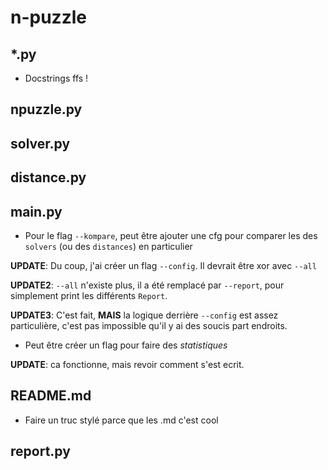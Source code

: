 # n-puzzle

## *.py

* Docstrings ffs !

## npuzzle.py

<!-- * Trouver une façon de vérifier l'égalité entre 2 Npuzzle. Une idée naive :

```python
class Npuzzle:
    def __init__(self, n: int, tiles: list[int]) -> None:
        # ...some checks...

        self.n = n
        self.tiles = tiles
    
    def __eq__(self, other: Npuzzle) -> bool:
        return self.tiles == other.tiles
```

Le problème sur cette implémentation c'est que `0` dans `self.titles` peut être n'importe ou. Il faut du coup, vérifier que tous les nombres dans `self.tiles` sont dans le bon ordre **sans compter les 0**.

**UPDATE**: pour le moment la solution est la suivante. Cependant elle n'a pas était encore testé.

**UPDATE2**: A cause de ma compréhension du sujet, la solution naive est *pour le moment* la bonne solution

```python
    def __eq__(self, other: Npuzzle) -> bool:
        a = self.tiles.copy()
        b = other.tiles.copy()
        a.remove(EMPTY_TILE)
        b.remove(EMPTY_TILE)

        return a == b
``` -->

<!-- * J'ai 4 fonctions type "utils" dans ce fichier :

```python
# npuzzle.py
def index_in_list(index: int, list: list[Any]) -> bool:
    return 0 <= index < len(list)


def coor_in_list(coor: tuple[int, int], shape: tuple[int, int]) -> bool:
    max_x, max_y = shape
    x, y = coor

    return 0 <= x < max_x and 0 <= y < max_y

def index_to_coor(index: int, shape: tuple[int, int]) -> tuple[int, int]:
    width, _ = shape

    return (index % width, index // width)


def coor_to_index(coor: tuple[int, int], shape: tuple[int, int]) -> int:
    x, y = coor
    width, _ = shape

    return y * width + x
```

Peut être qu'il faut les déplacer dans un fichier `utils.py` ?

**UPDATE**: C'est fait. -->

<!-- * J'ai écris 2 fonctions pour pouvoir convertir un index vers des coordonnées et inversement mais je ne les utilise pas dans les méthodes `__make_[UP|RIGHT|DOWN|LEFT]`.

```python
# npuzzle.py
def index_to_coor(index: int, shape: tuple[int, int]) -> tuple[int, int]:
    width, _ = shape

    return (index % width, index // width)


def coor_to_index(coor: tuple[int, int], shape: tuple[int, int]) -> int:
    x, y = coor
    width, _ = shape

    return y * width + x

class Npuzzle:
    def __make_up(self) -> bool:
        src = self.empty_tile
        dst = src - self.n

        if not index_in_list(dst, self.tiles):
            return False

        self.tiles[src] = self.tiles[dst]
        self.tiles[dst] = EMPTY_TILE
        return True

    def __make_right(self) -> bool:
        src_x = self.empty_tile % self.n                        # ici
        dst_x = src_x + 1                                       # ici
        dst_y = self.empty_tile // self.n                       # ici

        if not coor_in_list((dst_x, dst_y), (self.n, self.n)):
            return False

        dst = dst_y * self.n + dst_x                            # ici

        self.tiles[self.empty_tile] = self.tiles[dst]
        self.tiles[dst] = EMPTY_TILE

        return True

    def __make_down(self) -> bool:
        src = self.empty_tile
        dst = src + self.n

        if not index_in_list(dst, self.tiles):
            return False

        self.tiles[src] = self.tiles[dst]
        self.tiles[dst] = EMPTY_TILE
        return True

    def __make_left(self) -> bool:
        src_x = self.empty_tile % self.n                        # ici
        dst_x = src_x - 1                                       # ici
        dst_y = self.empty_tile // self.n                       # ici

        if not coor_in_list((dst_x, dst_y), (self.n, self.n)):
            return False

        dst = dst_y * self.n + dst_x                            # ici

        self.tiles[self.empty_tile] = self.tiles[dst]
        self.tiles[dst] = EMPTY_TILE

        return True
```

**NOTE**: je ne suis pas sûr qu'elles sont utiles pour `__make_up` et `__make_down`.

**UPDATE**: C'est fait. -->

<!-- * Tester `Npuzzle.from_file`. Il y a quelques tests dans `resources/puzzles/tests` mais je manque peut être des choses.

**UPDATE**: Je close. -->

<!-- * Je suis un idiot: le `goal` n'est pas un array organisé genre : `[0, 1, 2, 3, 4, 5, 6, 7, 8]` (pour `n = 3`) mais un *escargot* (i.e `[1, 2, 3, 8, 0, 4, 7, 6, 5`). Du coup, `Npuzzle.goal` doit generer un array type *escargot*.

**UPDATE**: Je pense que ce n'est pas nécessaire de créer un algo pour ça. En temps normal, oui, mais dans mon cas (i.e. manque de temps), je ne pense pas que ça soit très pertinent. L'idée que j'ai atm c'est créer N fichier(s) pour décrire les N puzzle solution. Exemple:

```
# goal_3.txt
# Goal for 3x3
3
1 2 3
8 0 4
7 6 5
```

**UPDATE2**: `goal_3.txt`, `goal_4.txt`, `goal_5.txt`, `goal_6.txt` fait.

**UPDATE3**: si le `path` vers mes goals est changé, j'ai un crash. Peut être verifier quelque part que le `path` fait sens.

**UPDATE4**: J'ai créer l'algo finalement. C'est fait. -->

<!-- * Creer une methode pour verifier si une `Npuzzle` est solvable ou non

**UPDATE**: Je n'ai pas compris comment ça fonctionne

**UPDATE2**: C'est fait, **MAIS** besoin d'être testé !

**UPDATE3**: Ne fonctionne pas dans certains cas. En gros, ça marche pas.

**UPDATE4**: C'est *re*fait mais, **MAIS** besoin d'être *encore* testé.

**UPDATE5**: ça m'a pas laché. Je close. -->

<!-- * Dans `Npuzzle.from_random`, j'ai ajouté un flag `solvable`. Si il est vrai, alors le puzzle que je retourne **doit** être solvable et inversement.

**UPDATE**: C'est fait. -->

## solver.py

<!-- * Je ne suis pas sûr que l'implémentation des différents `Solver` doit être dans `solver.py`. Le *potentiel* problème c'est les `import` qui n'ont aucun sens pour tel ou tel `Solver`.

**UPDATE**: si jamais je le fait ça va casser des trucs dans `__main__.py`. Une solution peut être de quand même le faire, et de jetter un oeil au `plugin pattern`.

**UPDATE2**: Je close ça. Alors qu'il y a *pas mal* d'algo dans `solver.py`, je ne sens pas le besoin de ce point. -->

<!-- * `Solver.__node_in_open` est très, très lent. Le `any` prend une éternité...

**UPDATE**: J'ai ajouté un `Solver.__open_hash` pour supprimé le `any`. Les perfs pour le 3x3 sont turbo cool. *Cependant*, le 4*4 est pas ouf. Je pense que `A*` n'est pas adapté. -->

<!-- * Ajouter des algos

**UPDATE**: `BFS`, `DFS` fait.

**UPDATE2**: `IDA*` ajouter. Cependant il a pas l'air fou fou. TODO: voir pourquoi

**UPDATE3**: `Greedy Search` fait. Il fonctionne bien pour `3x3`, `4x4`, `5x5`.

**UPDATE4**: `Dijkstra` fait.

**UPDATE5**: `IDA*` refait. Il marche davantage

**UPDATE6**: J'abandonne le `Jump Point Search` par manque de temps/doc. -->

<!-- * Ajouter `Bidirectional Search`

**UPDATE**: J'abandonne pour le moment ce bonus -->

<!-- * J'ai un soucis avec `A*`, je pense qu'il faut suivre l'algo de l'école.

**UPDATE**: Après avoir testé l'algo de l'école, je ne vois aucune différence entre les résultats. Je close. -->

<!-- * Ajouter un `uniform cost search`

**UPDATE**: J'ai ajouté `Dijkstra`. En gros, c'est la même chose que `A*` sans `h(x)`. C'est fait. -->

<!-- * Attention, certains algo n'ont pas besoin d'heuristique (i.e `DFS` et `BFS` pour le moment). Il faut donc trouvé un moyen d'ignorer `args.heuristic` pour ces cas la.

**UPDATE**: C'est chiant à faire, mais il faut trouver. Peut être avoir une fonction qui vérifie si le `Solver` a un attribut `distance` et déduire que le `Solver` est `Informed` dans ce cas.

**UPDATE2**: La solution est la suivante:

```python
import inspect

def is_informed(solver: Type[Solver]) -> bool:
    return "distance" in inspect.signature(solver).parameters

```
Ce n'est peut être pas la goat solution mais je close ce todo. C'est fait. -->

<!-- * Euuuh, `A*` ne trouve pas le chemin opti avec `Manhattan`

**UPDATE**: En fait c'est normal, `Manhattan` n'est pas ultra adapté. Voir un point dans `distance.py`. C'est fait. -->

<!-- * `self.close` ne peut pas être une `list`. Il faut, *si j'ai bien compris* un objet qui implemente `__contain__` en **O(1)**. Genre un `set` ou un `dict` (ou peut être autre chose qui sait ?). Sachant que, *je pense* que l'objet stocké doit être hashable.

**UPDATE**: `self.close` est un `set` maintenant -->

<!-- * Je pense qu'il y a un soucis lorsque j'utilise `in self.open.queue` ou `in self.close`. Je pense que les pointeurs ne sont pas les mêmes ou quelque chose du genre. Du coup, même si le `Node` est présent dans l'une des listes, puisque *potentiellement* ce n'est pas le pointeur, il n'est pas considéré dedans ?

**UPDATE**: non -->

<!-- * Lorsque je log les `current_node.state.tiles` je vois qu'il y en a plusieurs identique...

**UPDATE**: fixed -->

<!-- * Je ne comprends pas A*

**UPDATE**: En fait si, je manquais quelque chose dans le sujet -->

<!-- * Je ne sais pas si c'est une bonne idée de generer les `successors` à l'intérieur de `Node`

**UPDATE**: je ne sais toujours pas mais ce n'était pas la cause du problème -->

## distance.py

<!-- * Même chose que pour `solver.py`. Est-ce que l'implémentation des différentes `Distance` doit être dans `distance.py` ? Sachant que, *je pense* que leurs implémentation vont être plus simple.

**UPDATE**: Même chose que pour `solver.py`. Si jamais je le fait ça va casser des trucs dans `__main__.py`. Une solution peut être de quand même le faire, et de jetter un oeil au `plugin pattern`.

**UPDATE2**: Même chose que pour `solver.py`. Je ne pense pas que ça soit necessaire. -->

<!-- * Ajouter des façons de calculer une distance. **Attention**, tu dois choisir des fonctions heuristiques dites "**admissible**" !

**UPDATE**: `Manhattan`, `TilesOutOfPlace` & `TilesOutOfRowCol`. Je close. -->

<!-- * Regarde `linear conflict`

**UPDATE**: ça me saoul, mais ça avance

**UPDATE2**: J'abandonne, j'ai créer `TilesOutOfRowCol` à la place. Je close. -->

## main.py

<!-- * Faire un *"smart flag"* qui donne la solution la plus rapide avec différentes configurations. Exemple: solver1 avec distance1, distance2, ..., distanceN, ..., solverN avec distance1, distance2, ..., distanceN.

**UPDATE**: Je pense que c'est une mauvaise idée/une idée redondante avec le flag `--kompare`. Je close. -->

<!-- * Afficher les informations demandé par le sujet !

**UPDATE**: J'ai créer une class `Report`, je ne sais pas si c'est la meilleur idée, mais en gros, j'ai envie de créer un decorateur pour compter le nombre de fois qu'une methode a était appelé pour donner un rapport final. Il y a *sans doute* mieux.

**UPDATE2**: L'ajout de `ReportManager` permet l'idée que j'avais, cependant je ne sais pas si c'est une bonne idée. *Pour le moment* ça fonctionne, mais attention.

**UPDATE3**: C'est fait. -->

<!-- * Faire un flag `--kompare` pour *comparer* les différents algo, les différents heuristiques, et peut être faire un graphique avec 
`matplotlib`

**UPDATE**: C'est fait. -->

<!-- * Ajouter 2 flags comme le script de l'école pour determiner si le puzzle generé est solvable ou non

**UPDATE**: C'est fait. -->

* Pour le flag `--kompare`, peut être ajouter une cfg pour comparer les des `solvers` (ou des `distances`) en particulier

**UPDATE**: Du coup, j'ai créer un flag `--config`. Il devrait être xor avec `--all`

**UPDATE2**: `--all` n'existe plus, il a été remplacé par `--report`, pour simplement print les différents `Report`.

**UPDATE3**: C'est fait, **MAIS** la logique derrière `--config` est assez particulière, c'est pas impossible qu'il y ai des soucis part endroits.

* Peut être créer un flag pour faire des *statistiques*

**UPDATE**: ca fonctionne, mais revoir comment s'est ecrit.

<!-- * Peut être avoir un flag qui *log* le puzzle

**UPDATE**: C'est fait. -->

## README.md

* Faire un truc stylé parce que les .md c'est cool

## report.py

<!-- * Peut être renommer `size_complexity` en `current_size_complexity` et `max_size_complexity` en `size_complexity`

**UPDATE**: C'est fait. -->

